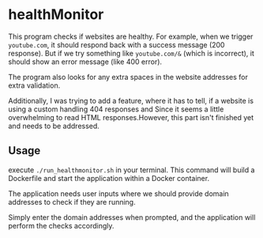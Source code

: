 # healthMonitor

This program checks if websites are healthy. For example, when we trigger `youtube.com`, it should respond back with a success message (200 response). But if we try something like `youtube.com/&` (which is incorrect), it should show an error message (like 400 error).

The program also looks for any extra spaces in the website addresses for extra validation.

Additionally, I was trying to add a feature, where it has to tell, if a website is using a custom handling 404 responses and Since it seems a little overwhelming to read HTML responses.However, this part isn't finished yet and needs to be addressed.

## Usage 
execute `./run_healthmonitor.sh` in your terminal. This command will build a Dockerfile and start the application within a Docker container.

The application needs user inputs where we should provide domain addresses to check if they are running. 

Simply enter the domain addresses when prompted, and the application will perform the checks accordingly.
